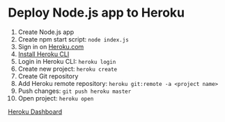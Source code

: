 # Deploy Node.js app to Heroku

1. Create Node.js app
2. Create npm start script: `node index.js`
3. Sign in on [Heroku.com](https://www.heroku.com/)
4. [Install Heroku CLI](https://devcenter.heroku.com/articles/heroku-cli)
5. Login in Heroku CLI: `heroku login`
6. Create new project: `heroku create`
7. Create Git repository
8. Add Heroku remote repository: `heroku git:remote -a <project name>`
9. Push changes: `git push heroku master`
10. Open project: `heroku open`

[Heroku Dashboard](https://dashboard.heroku.com/apps)